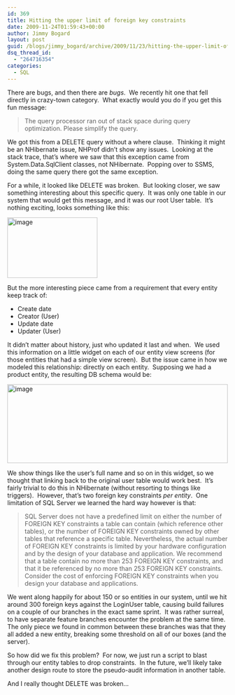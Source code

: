 ```yaml
---
id: 369
title: Hitting the upper limit of foreign key constraints
date: 2009-11-24T01:59:43+00:00
author: Jimmy Bogard
layout: post
guid: /blogs/jimmy_bogard/archive/2009/11/23/hitting-the-upper-limit-of-foreign-key-constraints.aspx
dsq_thread_id:
  - "264716354"
categories:
  - SQL
---
```

There are bugs, and then there are _bugs_.&#160; We recently hit one that fell directly in crazy-town category.&#160; What exactly would you do if you get this fun message:

> The query processor ran out of stack space during query optimization. Please simplify the query.

We got this from a DELETE query without a where clause.&#160; Thinking it might be an NHibernate issue, NHProf didn’t show any issues.&#160; Looking at the stack trace, that’s where we saw that this exception came from System.Data.SqlClient classes, not NHibernate.&#160; Popping over to SSMS, doing the same query there got the same exception.

For a while, it looked like DELETE was broken.&#160; But looking closer, we saw something interesting about this specific query.&#160; It was only one table in our system that would get this message, and it was our root User table.&#160; It’s nothing exciting, looks something like this:

[<img style="border-bottom: 0px;border-left: 0px;border-top: 0px;border-right: 0px" border="0" alt="image" src="http://lostechies.com/jimmybogard/files/2011/03/image_thumb_74453717.png" width="206" height="138" />](http://lostechies.com/jimmybogard/files/2011/03/image_54965D4F.png) 

But the more interesting piece came from a requirement that every entity keep track of:

  * Create date
  * Creator (User)
  * Update date
  * Updater (User)

It didn’t matter about history, just who updated it last and when.&#160; We used this information on a little widget on each of our entity view screens (for those entities that had a simple view screen).&#160; But the issue came in how we modeled this relationship: directly on each entity.&#160; Supposing we had a product entity, the resulting DB schema would be:

[<img style="border-bottom: 0px;border-left: 0px;border-top: 0px;border-right: 0px" border="0" alt="image" src="http://lostechies.com/jimmybogard/files/2011/03/image_thumb_659A8B32.png" width="504" height="180" />](http://lostechies.com/jimmybogard/files/2011/03/image_7AF8409A.png) 

We show things like the user’s full name and so on in this widget, so we thought that linking back to the original user table would work best.&#160; It’s fairly trivial to do this in NHibernate (without resorting to things like triggers).&#160; However, that’s two foreign key constraints _per entity_.&#160; One limitation of SQL Server we learned the hard way however is that:

> SQL Server does not have a predefined limit on either the number of FOREIGN KEY constraints a table can contain (which reference other tables), or the number of FOREIGN KEY constraints owned by other tables that reference a specific table. Nevertheless, the actual number of FOREIGN KEY constraints is limited by your hardware configuration and by the design of your database and application. We recommend that a table contain no more than 253 FOREIGN KEY constraints, and that it be referenced by no more than 253 FOREIGN KEY constraints. Consider the cost of enforcing FOREIGN KEY constraints when you design your database and applications.

We went along happily for about 150 or so entities in our system, until we hit around 300 foreign keys against the LoginUser table, causing build failures on a couple of our branches in the exact same sprint.&#160; It was rather surreal, to have separate feature branches encounter the problem at the same time.&#160; The only piece we found in common between these branches was that they all added a new entity, breaking some threshold on all of our boxes (and the server).

So how did we fix this problem?&#160; For now, we just run a script to blast through our entity tables to drop constraints.&#160; In the future, we’ll likely take another design route to store the pseudo-audit information in another table.

And I really thought DELETE was broken…